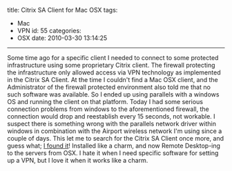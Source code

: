 title: Citrix SA Client for Mac OSX
tags:
  - Mac
  - VPN
id: 55
categories:
  - OSX
date: 2010-03-30 13:14:25
---

Some time ago for a specific client I needed to connect to some protected infrastructure using some proprietary Citrix client. The firewall protecting the infrastructure only allowed access via VPN technology as implemented in the Citrix SA Client. At the time I couldn't find a Mac OSX client, and the Administrator of the firewall protected environment also told me that no such software was available. So I ended up using parallels with a windows OS and running the client on that platform. Today I had some serious connection problems from windows to the aforementioned firewall, the connection would drop and reestablish every 15 seconds, not workable. I suspect there is something wrong with the parallels network driver within windows in combination with the Airport wireless network I'm using since a couple of days.
This let me to search for the Citrix SA Client once more, and guess what; [I found it](http://www.citrix.com/site/SS/downloads/details.asp?downloadId=1857838&productId=15005)! Installed like a charm, and now Remote Desktop-ing to the servers from OSX. I hate it when I need specific software for setting up a VPN, but I love it when it works like a charm.